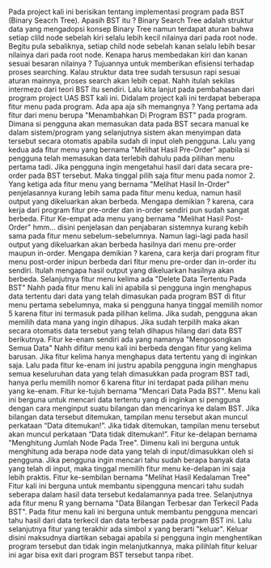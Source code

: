 Pada project kali ini berisikan tentang implementasi program pada BST (Binary Seacrh Tree). Apasih BST itu ? Binary Search Tree adalah struktur data yang mengadopsi konsep Binary Tree namun terdapat aturan bahwa setiap clild node sebelah kiri selalu lebih kecil nilainya dari pada root node. Begitu pula sebaliknya, setiap child node sebelah kanan selalu lebih besar nilainya dari pada root node. Kenapa harus membedakan kiri dan kanan sesuai besaran nilainya ? Tujuannya untuk memberikan efisiensi terhadap proses searching. Kalau struktur data tree sudah tersusun rapi sesuai aturan mainnya, proses search akan lebih cepat. Nahh itulah sekilas intermezo dari teori BST itu sendiri. Lalu kita lanjut pada pembahasan dari program project UAS BST kali ini. Didalam project kali ini terdapat beberapa fitur menu pada program. Ada apa aja sih memangnya ? 
Yang pertama ada fitur dari menu berupa "Menambahkan Di Program BST" pada program. Dimana si pengguna akan memasukan data pada BST secara manual ke dalam sistem/program yang selanjutnya sistem akan menyimpan data tersebut secara otomatis apabila sudah di input oleh pengguna.
Lalu yang kedua ada fitur menu yang bernama "Melihat Hasil Pre-Order" apabila si pengguna telah memasukan data terlebih dahulu pada pilihan menu pertama tadi. Jika pengguna ingin mengetahui hasil dari data secara pre-order pada BST tersebut. Maka tinggal pilih saja fitur menu pada nomor 2.
Yang ketiga ada fitur menu yang bernama "Melihat Hasil In-Order" penjelasannya kurang lebih sama pada fitur menu kedua, namun hasil output yang dikeluarkan akan berbeda. Mengapa demikian ? karena, cara kerja dari program fitur pre-order dan in-order sendiri pun sudah sangat berbeda.
Fitur Ke-empat ada menu yang bernama "Melihat Hasil Post-Order" hmm... disini penjelasan dan penjabaran sistemnya kurang kebih sama pada fitur menu sebelum-sebelumnya. Namun lagi-lagi pada hasil output yang dikeluarkan akan berbeda hasilnya dari menu pre-order maupun in-order. Mengapa demikian ? karena, cara kerja dari program fitur menu post-order inipun berbeda dari fitur menu pre-order dan in-order itu sendiri. Itulah mengapa hasil output yang dikeluarkan hasilnya akan berbeda.
Selanjutnya fitur menu kelima ada "Delete Data Tertentu Pada BST" Nahh pada fitur menu kali ini apabila si pengguna ingin menghapus data tertentu dari data yang telah dimasukan pada program BST di fitur menu pertama sebelumnya, maka si pengguna hanya tinggal memilih nomor 5 karena fitur ini termasuk pada pilihan kelima. Jika sudah, pengguna akan memilih data mana yang ingin dihapus. Jika sudah terpilih maka akan secara otomatis data tersebut yang telah dihapus hilang dari data BST berikutnya.
Fitur ke-enam sendiri ada yang namanya "Mengosongkan Semua Data" Nahh difitur menu kali ini berbeda dengan fitur yang kelima barusan. Jika fitur kelima hanya menghapus data tertentu yang di inginkan saja. Lalu pada fitur ke-enam ini justru apabila pengguna ingin menghapus semua keseluruhan data yang telah dimasukkan pada program BST tadi, hanya perlu memilih nomor 6 karena fitur ini terdapat pada pilihan menu yang ke-enam.
Fitur ke-tujuh bernama "Mencari Data Pada BST". Menu kali ini berguna untuk mencari data tertentu yang di inginkan si pengguna dengan cara menginput suatu bilangan dan mencarinya ke dalam BST. Jika bilangan data tersebut ditemukan, tampilan menu tersebut akan muncul perkataan “Data ditemukan!”. Jika tidak ditemukan, tampilan menu tersebut akan muncul perkataan “Data tidak ditemukan!”.
Fitur ke-delapan bernama "Menghitung Jumlah Node Pada Tree". Dimenu kali ini berguna untuk menghitung ada berapa node data yang telah di input/dimasukkan oleh si pengguna. Jika pengguna ingin mencari tahu sudah berapa banyak data yang telah di input, maka tinggal memilih fitur menu ke-delapan ini saja lebih praktis.
Fitur ke-sembilan bernama "Melihat Hasil Kedalaman Tree" Fitur kali ini berguna untuk membantu sipengguna mencari tahu sudah seberapa dalam hasil data tersebut kedalamannya pada tree.
Selanjutnya ada fitur menu R yang bernama "Data Bilangan Terbesar dan Terkecil Pada BST". Pada fitur menu kali ini berguna untuk membantu pengguna mencari tahu hasil dari data terkecil dan data terbesar pada program BST ini.
Lalu selanjutnya fitur yang terakhir ada simbol x yang berarti "keluar". Keluar disini maksudnya diartikan sebagai apabila si pengguna ingin menghentikan program tersebut dan tidak ingin melanjutkannya, maka pilihlah fitur keluar ini agar bisa exit dari program BST tersebut tanpa ribet.
